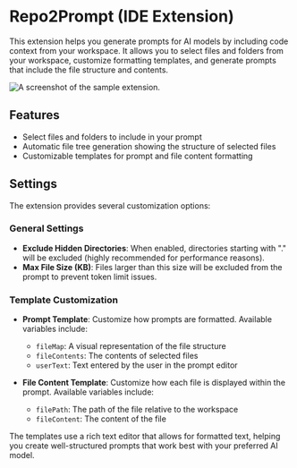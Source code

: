 # Repo2Prompt (IDE Extension)

This extension helps you generate prompts for AI models by including code context from your workspace. It allows you to select files and folders from your workspace, customize formatting templates, and generate prompts that include the file structure and contents.

![A screenshot of the sample extension.](./assets/hello-world.png)

## Features

- Select files and folders to include in your prompt
- Automatic file tree generation showing the structure of selected files
- Customizable templates for prompt and file content formatting

## Settings

The extension provides several customization options:

### General Settings

- **Exclude Hidden Directories**: When enabled, directories starting with "." will be excluded (highly recommended for performance reasons).
- **Max File Size (KB)**: Files larger than this size will be excluded from the prompt to prevent token limit issues.

### Template Customization

- **Prompt Template**: Customize how prompts are formatted. Available variables include:
  - `fileMap`: A visual representation of the file structure
  - `fileContents`: The contents of selected files
  - `userText`: Text entered by the user in the prompt editor

- **File Content Template**: Customize how each file is displayed within the prompt. Available variables include:
  - `filePath`: The path of the file relative to the workspace
  - `fileContent`: The content of the file

The templates use a rich text editor that allows for formatted text, helping you create well-structured prompts that work best with your preferred AI model.

